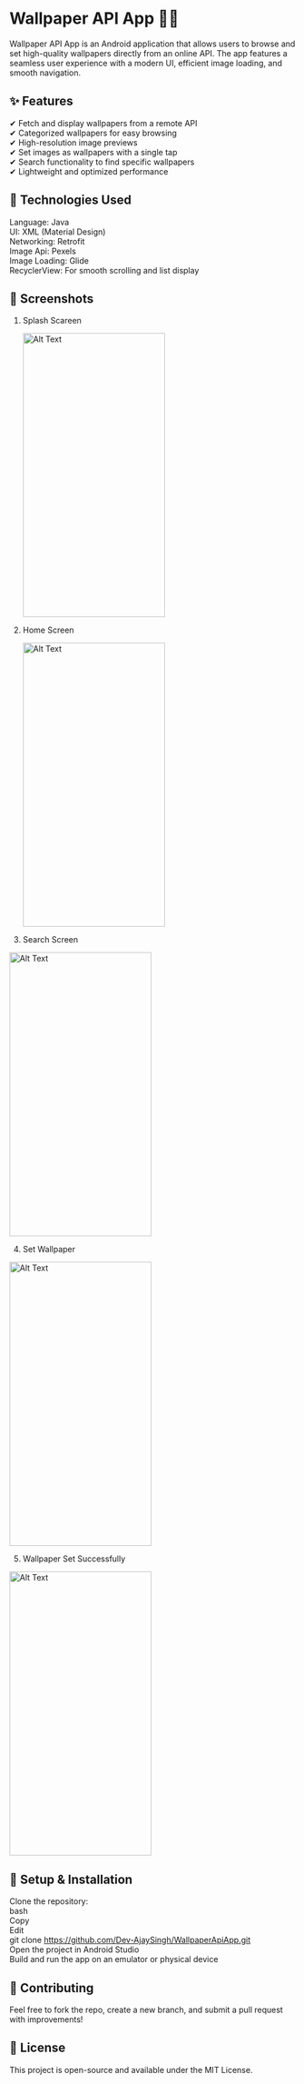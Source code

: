 # Wallpaper API App 🎨📱
Wallpaper API App is an Android application that allows users to browse and set high-quality wallpapers directly from an online API. The app features a seamless user experience with a modern UI, efficient image loading, and smooth navigation.

## ✨ Features
✔ Fetch and display wallpapers from a remote API </br>
✔ Categorized wallpapers for easy browsing </br>
✔ High-resolution image previews </br>
✔ Set images as wallpapers with a single tap </br>
✔ Search functionality to find specific wallpapers </br>
✔ Lightweight and optimized performance </br>

## 🚀 Technologies Used
Language: Java </br>
UI: XML (Material Design) </br>
Networking: Retrofit </br>
Image Api: Pexels </br>
Image Loading: Glide </br>
RecyclerView: For smooth scrolling and list display </br>
## 📸 Screenshots 
1. Splash Scareen

      <img src="https://github.com/user-attachments/assets/e6dcb0ff-00ba-453a-ae80-df4d9d5ca42e" alt="Alt Text" width="250" height="500">
      

2. Home Screen

    <img src="https://github.com/user-attachments/assets/b9f38577-6a7f-46e4-9738-625306d3742c" alt="Alt Text" width="250" height="500">
      

3. Search Screen

 <img src="https://github.com/user-attachments/assets/d0351ba3-a123-4f4a-a6db-c85b308fe14c" alt="Alt Text" width="250" height="500">
      

4. Set Wallpaper

 <img src="https://github.com/user-attachments/assets/8c72732a-f3fb-4569-bc00-26c5aa42cb9c" alt="Alt Text" width="250" height="500">

 5. Wallpaper Set Successfully

 <img src="https://github.com/user-attachments/assets/058b5724-73b6-4764-9ce4-874d0553fbae" alt="Alt Text" width="250" height="500">
     
   

## 🔧 Setup & Installation
Clone the repository:  </br>
bash   </br>
Copy   </br>
Edit   </br>
git clone https://github.com/Dev-AjaySingh/WallpaperApiApp.git  </br>
Open the project in Android Studio  </br>
Build and run the app on an emulator or physical device  </br>
## 🤝 Contributing
Feel free to fork the repo, create a new branch, and submit a pull request with improvements!

## 📜 License
This project is open-source and available under the MIT License.


